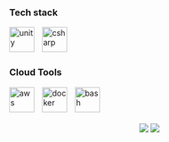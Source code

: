 ### Tech stack

<div style="display: inline_block; margin-top: 15px;">
  <img alt="unity" height="45" width="45" style="margin-right: 10px;" src="https://cdn.jsdelivr.net/gh/devicons/devicon/icons/unity/unity-original.svg" />
  <img alt="csharp" height="45" width="45" style="margin-right: 10px;" src="https://cdn.jsdelivr.net/gh/devicons/devicon/icons/csharp/csharp-plain.svg" />
</div>

### Cloud Tools

<div style="display: inline_block; margin-top: 15px;">
  <img alt="aws" height="45" width="45" style="margin-right: 10px;"  src="https://cdn.jsdelivr.net/gh/devicons/devicon/icons/amazonwebservices/amazonwebservices-original-wordmark.svg" />
  <img alt="docker" height="45" width="45" style="margin-right: 10px;"  src="https://cdn.jsdelivr.net/gh/devicons/devicon/icons/docker/docker-plain-wordmark.svg" />
  <img alt="bash" height="45" width="45" style="margin-right: 10px;"  src="https://cdn.jsdelivr.net/gh/devicons/devicon/icons/bash/bash-plain.svg" />
</div>

<div align="center" style="display: inline_block"><br>
  <a href = "mailto:sergei.ignatenko@cbse.dev"><img src="https://img.shields.io/badge/-Gmail-%23333?style=for-the-badge&logo=gmail&logoColor=white" target="_blank"></a>
  <a href="https://www.linkedin.com/in/sergei-ignatenko/" target="_blank"><img src="https://img.shields.io/badge/-LinkedIn-%230077B5?style=for-the-badge&logo=linkedin&logoColor=white" target="_blank"></a> 
</div>
